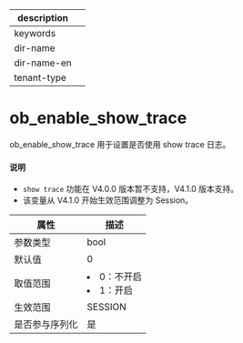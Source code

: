 |description||
|---|---|
|keywords||
|dir-name||
|dir-name-en||
|tenant-type||

# ob_enable_show_trace

ob_enable_show_trace 用于设置是否使用 show trace 日志。

<main id="notice" type='explain'>
 <h4>说明</h4>
 <ul>
 <li> <code>show trace</code> 功能在 V4.0.0 版本暂不支持，V4.1.0 版本支持。  </li>
 <li>该变量从 V4.1.0 开始生效范围调整为 Session。  </li>
 </ul>
</main>

| **属性**  |                                                   **描述**                                                   |
|---------|------------------------------------------------------------------------------------------------------------|
| 参数类型    | bool                    |
| 默认值     | 0                       |
| 取值范围    | <li> 0：不开启</li>   <li> 1：开启</li>        |
| 生效范围    |SESSION   |
| 是否参与序列化 | 是                       |
